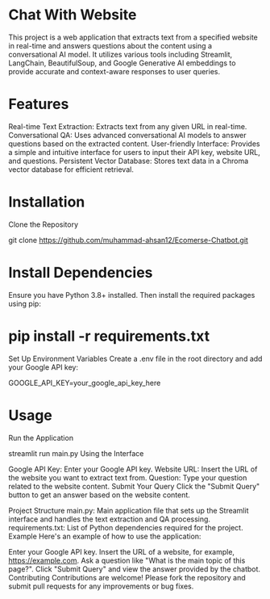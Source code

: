 # Chat With Website
This project is a web application that extracts text from a specified website in real-time and answers questions about the content using a
conversational AI model. It utilizes various tools including Streamlit, LangChain, BeautifulSoup, and Google Generative AI embeddings to provide accurate and context-aware responses to user queries.

# Features
Real-time Text Extraction: Extracts text from any given URL in real-time.
Conversational QA: Uses advanced conversational AI models to answer questions based on the extracted content.
User-friendly Interface: Provides a simple and intuitive interface for users to input their API key, website URL, and questions.
Persistent Vector Database: Stores text data in a Chroma vector database for efficient retrieval.
# Installation
 Clone the Repository

 git clone https://github.com/muhammad-ahsan12/Ecomerse-Chatbot.git
# Install Dependencies
Ensure you have Python 3.8+ installed. Then install the required packages using pip:

# pip install -r requirements.txt
Set Up Environment Variables
Create a .env file in the root directory and add your Google API key:

GOOGLE_API_KEY=your_google_api_key_here
# Usage
Run the Application

streamlit run main.py
Using the Interface

Google API Key: Enter your Google API key.
Website URL: Insert the URL of the website you want to extract text from.
Question: Type your question related to the website content.
Submit Your Query
Click the "Submit Query" button to get an answer based on the website content.

Project Structure
main.py: Main application file that sets up the Streamlit interface and handles the text extraction and QA processing.
requirements.txt: List of Python dependencies required for the project.
Example
Here's an example of how to use the application:

Enter your Google API key.
Insert the URL of a website, for example, https://example.com.
Ask a question like "What is the main topic of this page?".
Click "Submit Query" and view the answer provided by the chatbot.
Contributing
Contributions are welcome! Please fork the repository and submit pull requests for any improvements or bug fixes.

